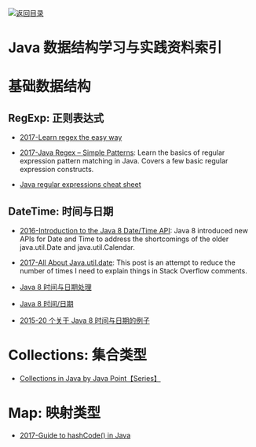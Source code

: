 [![返回目录](https://parg.co/UGo)](https://parg.co/b4z) 


 


 


 



# Java 数据结构学习与实践资料索引



# 基础数据结构


## RegExp: 正则表达式



- [2017-Learn regex the easy way](https://github.com/zeeshanu/learn-regex)

- [2017-Java Regex – Simple Patterns](http://www.novixys.com/blog/java-regex-simple-patterns/): Learn the basics of regular expression pattern matching in Java. Covers a few basic regular expression constructs.

- [Java regular expressions cheat sheet](https://zeroturnaround.com/rebellabs/java-regular-expressions-cheat-sheet)


## DateTime: 时间与日期

- [2016-Introduction to the Java 8 Date/Time API](http://www.baeldung.com/java-8-date-time-intro): Java 8 introduced new APIs for Date and Time to address the shortcomings of the older java.util.Date and java.util.Calendar.

- [2017-All About Java.util.date](https://codeblog.jonskeet.uk/2017/04/23/all-about-java-util-date/): This post is an attempt to reduce the number of times I need to explain things in Stack Overflow comments.

- [Java 8 时间与日期处理](http://www.liaoxuefeng.com/article/00141939241051502ada88137694b62bfe844cd79e12c32000)

- [Java 8 时间/日期](http://www.importnew.com/14140.html)

- [2015-20 个关于 Java 8 时间与日期的例子](http://javarevisited.blogspot.com/2015/03/20-examples-of-date-and-time-api-from-Java8.html)


# Collections: 集合类型



- [Collections in Java by Java Point【Series】](https://www.javatpoint.com/collections-in-java)


# Map: 映射类型



- [2017-Guide to hashCode() in Java](http://www.baeldung.com/java-hashcode)